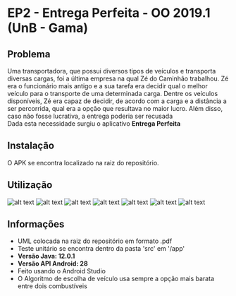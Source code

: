 # EP2 - Entrega Perfeita - OO 2019.1 (UnB - Gama)

## Problema

Uma transportadora, que possui diversos tipos de veículos e transporta diversas cargas, foi a última empresa na qual Zé do Caminhão trabalhou. Zé era o funcionário mais antigo e a sua tarefa era decidir qual o melhor veículo para o transporte de uma determinada carga. Dentre os veículos disponíveis, Zé era capaz de decidir, de acordo com a carga e a distância a ser percorrida, qual era a opção que resultava no maior lucro. Além disso, caso não fosse lucrativa, a entrega poderia ser recusada  
Dada esta necessidade surgiu o aplicativo **Entrega Perfeita**

## Instalação

O APK se encontra localizado na raiz do repositório.  

## Utilização
![alt text](https://imgur.com/ENdV4np)
![alt text](https://imgur.com/JIHRuNR)
![alt text](https://imgur.com/0iLTik6)
![alt text](https://imgur.com/JZyJos5)
![alt text](https://imgur.com/M012lnc)
![alt text](https://imgur.com/RhBlYY5)
![alt text](https://imgur.com/zDCbzSE)


## Informações

- UML colocada na raiz do repositório em formato .pdf
- Teste unitário se encontra dentro da pasta 'src' em '/app'
- **Versão Java: 12.0.1**
- **Versão API Android: 28**
- Feito usando o Android Studio
- O Algoritmo de escolha de veículo usa sempre a opção mais barata entre dois combustíveis 